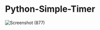 # Python-Simple-Timer

![Screenshot (877)](https://user-images.githubusercontent.com/25906435/125168115-6c7cfb80-e1c1-11eb-98ef-0f33447da421.png)
